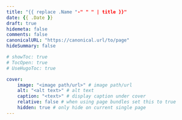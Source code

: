 ```yaml
---
title: "{{ replace .Name "-" " " | title }}"
date: {{ .Date }}
draft: true
hidemeta: false
comments: false
canonicalURL: "https://canonical.url/to/page"
hideSummary: false

# showToc: true
# TocOpen: true
# UseHugoToc: true

cover:
    image: "<image path/url>" # image path/url
    alt: "<alt text>" # alt text
    caption: "<text>" # display caption under cover
    relative: false # when using page bundles set this to true
    hidden: true # only hide on current single page
---
```



